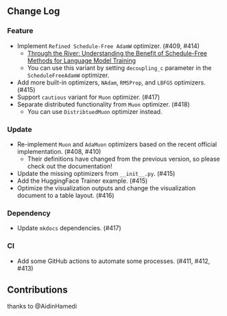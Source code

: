 ## Change Log

### Feature

* Implement `Refined Schedule-Free AdamW` optimizer. (#409, #414)
    * [Through the River: Understanding the Benefit of Schedule-Free Methods for Language Model Training](https://arxiv.org/abs/2507.09846)
    * You can use this variant by setting `decoupling_c` parameter in the `ScheduleFreeAdamW` optimizer.
* Add more built-in optimizers, `NAdam`, `RMSProp`, and `LBFGS` optimizers. (#415)
* Support `cautious` variant for `Muon` optimizer. (#417)
* Separate distributed functionality from `Muon` optimizer. (#418)
    * You can use `DistribtuedMuon` optimizer instead.

### Update

* Re-implement `Muon` and `AdaMuon` optimizers based on the recent official implementation. (#408, #410)
    * Their definitions have changed from the previous version, so please check out the documentation!
* Update the missing optimizers from `__init__.py`. (#415)
* Add the HuggingFace Trainer example. (#415)
* Optimize the visualization outputs and change the visualization document to a table layout. (#416)

### Dependency

* Update `mkdocs` dependencies. (#417)

### CI

* Add some GitHub actions to automate some processes. (#411, #412, #413)

## Contributions

thanks to @AidinHamedi
